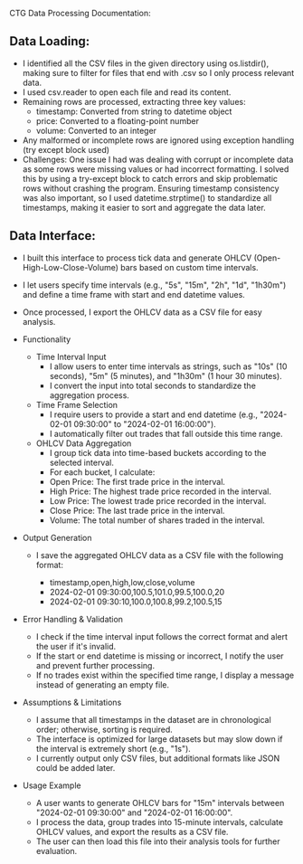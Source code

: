 CTG Data Processing Documentation:

Data Loading:
-
- I identified all the CSV files in the given directory using os.listdir(), making sure to filter for files that end with .csv so I only process relevant data.
- I used csv.reader to open each file and read its content.
- Remaining rows are processed, extracting three key values:
  - timestamp: Converted from string to datetime object
  - price: Converted to a floating-point number
  - volume: Converted to an integer
- Any malformed or incomplete rows are ignored using exception handling (try except block used)
- Challenges: One issue I had was dealing with corrupt or incomplete data as some rows were missing values or had incorrect formatting. I solved this by using a try-except block to catch errors and skip problematic rows without crashing the program. Ensuring timestamp consistency was also important, so I used datetime.strptime() to standardize all timestamps, making it easier to sort and aggregate the data later.


Data Interface:
-
- I built this interface to process tick data and generate OHLCV (Open-High-Low-Close-Volume) bars based on custom time intervals.
- I let users specify time intervals (e.g., "5s", "15m", "2h", "1d", "1h30m") and define a time frame with start and end datetime values.
- Once processed, I export the OHLCV data as a CSV file for easy analysis.
  
- Functionality
  - Time Interval Input
    - I allow users to enter time intervals as strings, such as "10s" (10 seconds), "5m" (5 minutes), and "1h30m" (1 hour 30 minutes).
    - I convert the input into total seconds to standardize the aggregation process.
  - Time Frame Selection
    - I require users to provide a start and end datetime (e.g., "2024-02-01 09:30:00" to "2024-02-01 16:00:00").
    - I automatically filter out trades that fall outside this time range.
  - OHLCV Data Aggregation
    - I group tick data into time-based buckets according to the selected interval.
    - For each bucket, I calculate:
     - Open Price: The first trade price in the interval.
     - High Price: The highest trade price recorded in the interval.
     - Low Price: The lowest trade price recorded in the interval.
     - Close Price: The last trade price in the interval.
     - Volume: The total number of shares traded in the interval.
       
- Output Generation
  - I save the aggregated OHLCV data as a CSV file with the following format:
    
    - timestamp,open,high,low,close,volume
    - 2024-02-01 09:30:00,100.5,101.0,99.5,100.0,20
    - 2024-02-01 09:30:10,100.0,100.8,99.2,100.5,15

- Error Handling & Validation
  - I check if the time interval input follows the correct format and alert the user if it's invalid.
  - If the start or end datetime is missing or incorrect, I notify the user and prevent further processing.
  - If no trades exist within the specified time range, I display a message instead of generating an empty file.
 
- Assumptions & Limitations
  - I assume that all timestamps in the dataset are in chronological order; otherwise, sorting is required.
  - The interface is optimized for large datasets but may slow down if the interval is extremely short (e.g., "1s").
  - I currently output only CSV files, but additional formats like JSON could be added later.

- Usage Example
  - A user wants to generate OHLCV bars for "15m" intervals between "2024-02-01 09:30:00" and "2024-02-01 16:00:00".
  - I process the data, group trades into 15-minute intervals, calculate OHLCV values, and export the results as a CSV file.
  - The user can then load this file into their analysis tools for further evaluation.

